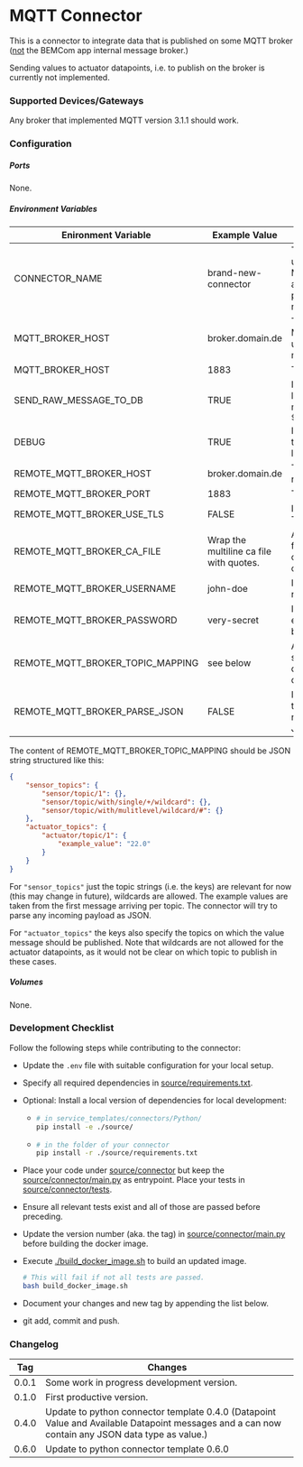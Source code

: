 # MQTT Connector

This is a connector to integrate data that is published on some MQTT broker (<u>not</u> the BEMCom app internal message broker.)

Sending values to actuator datapoints, i.e. to publish on the broker is currently not implemented.



### Supported Devices/Gateways

Any broker that implemented MQTT version 3.1.1 should work.



### Configuration

##### Ports

None.

##### Environment Variables

| Enironment Variable              | Example  Value                          | Usage/Remarks                                                |
| -------------------------------- | --------------------------------------- | ------------------------------------------------------------ |
| CONNECTOR_NAME                   | brand-new-connector                     | The name of the connector. Must be unique and is used to compute the MQTT topics. Use all lowercase chars and only dashes for separation to prevent clashes with Dockers internal name resolution system. |
| MQTT_BROKER_HOST                 | broker.domain.de                        | The DNS name or IP address of the MQTT broker. `localhost` will not work, use the full DNS name of the host machine instead. |
| MQTT_BROKER_HOST                 | 1883                                    | The port of the MQTT broker.                                 |
| SEND_RAW_MESSAGE_TO_DB           | TRUE                                    | If set to `TRUE` (that is a string of capital letters) will publish all received raw messages on topic `${CONNECTOR_NAME}/raw_message_to_db` |
| DEBUG                            | TRUE                                    | If == "TRUE" (i.e. the string) will set the loglevel of the connector the logging.DEBUG. Else is logging.INFO. |
| REMOTE_MQTT_BROKER_HOST          | broker.domain.de                        | The DNS name or IP address of the remote MQTT broker.        |
| REMOTE_MQTT_BROKER_PORT          | 1883                                    | The port of the remote MQTT broker.                          |
| REMOTE_MQTT_BROKER_USE_TLS       | FALSE                                   | If == "TRUE" (i.e. the string), will use TLS to encrypt the connection. |
| REMOTE_MQTT_BROKER_CA_FILE       | Wrap the multiline ca file with quotes. | A CA certificate (full chain) in pem format. If provided will use this CA certificate to verify that server certificate. |
| REMOTE_MQTT_BROKER_USERNAME      | john-doe                                | If not empty will try to login at the remote broker with this username. |
| REMOTE_MQTT_BROKER_PASSWORD      | very-secret                             | If not empty (and username not empty) will try to login at the remote broker with this password. |
| REMOTE_MQTT_BROKER_TOPIC_MAPPING | see below                               | A json string defining which topics should be forwarded to which datapoints. See Readme.md for details. |
| REMOTE_MQTT_BROKER_PARSE_JSON    | FALSE                                   | If == "TRUE" (i.e. the string), will try to parse the payload of the message received from the remote broker as JSON. Defaults to FALSE |



The content of REMOTE_MQTT_BROKER_TOPIC_MAPPING should be JSON string structured like this:

```json
{
    "sensor_topics": {
        "sensor/topic/1": {},
        "sensor/topic/with/single/+/wildcard": {},
        "sensor/topic/with/mulitlevel/wildcard/#": {}
    },
    "actuator_topics": {
        "actuator/topic/1": {
            "example_value": "22.0"
        }
    }
}
```

For `"sensor_topics"` just the topic strings (i.e. the keys) are relevant for now (this may change in future), wildcards are allowed. The example values are taken from the first message arriving per topic. The connector will try to parse any incoming payload as JSON. 

For `"actuator_topics"` the keys also specify the topics on which the value message should be published. Note that wildcards are not allowed for the actuator datapoints, as it would not be clear on which topic to publish in these cases.

##### Volumes

None.



### Development Checklist

Follow the following steps while contributing to the connector:

* Update the `.env` file with suitable configuration for your local setup.

* Specify all required dependencies in [source/requirements.txt](source/requirements.txt).

* Optional: Install a local version of dependencies for local development:

  * ```bash
    # in service_templates/connectors/Python/
    pip install -e ./source/
    ```

  * ```bash
    # in the folder of your connector
    pip install -r ./source/requirements.txt
    ```

* Place your code under [source/connector](./source/connector) but keep the [source/connector/main.py](./source/connector/main.py) as entrypoint. Place your tests in [source/connector/tests](./source/connector/tests).

* Ensure all relevant tests exist and all of those are passed before preceding. 

* Update the version number (aka. the tag) in [source/connector/main.py](./source/connector/main.py) before building the docker image. 

* Execute [./build_docker_image.sh](./build_docker_image.sh) to build an updated image. 

  ```bash
  # This will fail if not all tests are passed.
  bash build_docker_image.sh
  ```

* Document your changes and new tag by appending the list below.

* git add, commit and push.

### Changelog

| Tag   | Changes                                                      |
| ----- | ------------------------------------------------------------ |
| 0.0.1 | Some work in progress development version.                   |
| 0.1.0 | First productive version.                                    |
| 0.4.0 | Update to python connector template 0.4.0 (Datapoint Value and Available Datapoint messages and a can now contain any JSON data type as value.) |
| 0.6.0 | Update to python connector template 0.6.0                    |